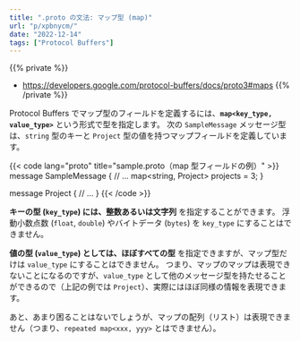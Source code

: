 ```yaml
---
title: ".proto の文法: マップ型 (map)"
url: "p/xpbnycm/"
date: "2022-12-14"
tags: ["Protocol Buffers"]
---
```


{{% private %}}
- https://developers.google.com/protocol-buffers/docs/proto3#maps
{{% /private %}}

Protocol Buffers でマップ型のフィールドを定義するには、__`map<key_type, value_type>`__ という形式で型を指定します。
次の `SampleMessage` メッセージ型は、`string` 型のキーと `Project` 型の値を持つマップフィールドを定義しています。

{{< code lang="proto" title="sample.proto（map 型フィールドの例）" >}}
message SampleMessage {
  // ...
  map<string, Project> projects = 3;
}

message Project {
  // ...
}
{{< /code >}}

__キーの型 (`key_type`) には、整数あるいは文字列__ を指定することができます。
浮動小数点数 (`float`, `double`) やバイトデータ (`bytes`) を `key_type` にすることはできません。

__値の型 (`value_type`) としては、ほぼすべての型__ を指定できますが、マップ型だけは `value_type` にすることはできません。
つまり、マップのマップは表現できないことになるのですが、`value_type` として他のメッセージ型を持たせることができるので（上記の例では `Project`）、実際にはほぼ同様の情報を表現できます。

あと、あまり困ることはないでしょうが、マップの配列（リスト）は表現できません（つまり、`repeated map<xxx, yyy>` とはできません）。

